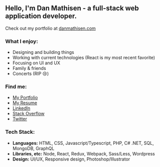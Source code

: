 
## Hello, I'm Dan Mathisen - a full-stack web application developer.

Check out my portfolio at [danmathisen.com](https://danmathisen.com/)

### What I enjoy:
- Designing and building things
- Working with current technologies (React is my most recent favorite)
- Focusing on UI and UX
- Family & friends
- Concerts (RIP 😢)

### Find me:
- [My Portfolio](https://danmathisen.com/)
- [My Resume](https://danmathisen.com/dan-mathisen-resume.pdf)
- [LinkedIn](https://www.linkedin.com/in/danmathisen/)
- [Stack Overflow](https://stackoverflow.com/users/1308734/dmathisen)
- [Twitter](https://twitter.com/dmathisen36)

### Tech Stack:
- **Languages:** HTML, CSS, Javascript/Typescript, PHP, C# .NET, SQL, MongoDB, GraphQL
- **Libraries, etc:** Node, React, Redux, Webpack, Sass/Less, Wordpress
- **Design:** UI/UX, Responsive design, Photoshop/Illustrator
